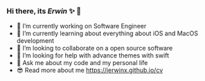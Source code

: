 ### Hi there, its _Erwin_ ✨ 👋

- 🔭  I’m currently working on Software Engineer
- 🌱  I’m currently learning about everything about iOS and MacOS development
- 👯  I’m looking to collaborate on a open source software
- 🤔  I’m looking for help with advance themes with swift
- 💬  Ask me about my code and my personal life
- 😎  Read more about me https://ierwinx.github.io/cv
